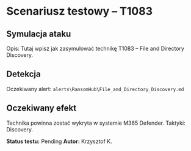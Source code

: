 # Scenariusz testowy – T1083

## Symulacja ataku

Opis: Tutaj wpisz jak zasymulować technikę T1083 – File and Directory Discovery.

## Detekcja

Oczekiwany alert: `alerts\RansomHub\File_and_Directory_Discovery.md`

## Oczekiwany efekt

Technika powinna zostać wykryta w systemie M365 Defender. Taktyki: Discovery.

**Status testu:** Pending
**Autor:** Krzysztof K.
